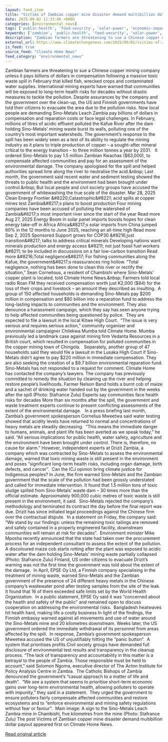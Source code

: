 ```yaml
---
layout: feed_item
title: "Victims of Zambian copper mine disaster demand multibillion dollar payout"
date: 2025-09-02 11:33:06 +0000
categories: [environmental_news]
tags: ['public-health', 'food-security', 'solar-power', 'economic-impacts', 'climate-health', 'urgent', 'agriculture', 'year-2025', 'heatwave', 'fossil-fuels']
keywords: ['zambian', 'public-health', 'food-security', 'solar-power', 'economic-impacts', 'climate-health', 'victims', 'copper']
description: "Zambian farmers are threatening to sue a Chinese copper mining company unless it pays billions of dollars in compensation following a massive toxic waste spi..."
external_url: https://www.climatechangenews.com/2025/09/02/victims-of-zambian-copper-mine-disaster-demand-multibillion-dollar-payout/
is_feed: true
source_feed: "Climate Home News"
feed_category: "environmental_news"
---
```


Zambian farmers are threatening to sue a Chinese copper mining company unless it pays billions of dollars in compensation following a massive toxic waste spill in February that killed fish, wrecked crops and contaminated water supplies. International mining experts have warned that communities will be exposed to long-term health risks for decades without drastic measures to tackle the pollution. Despite assurances by the company and the government over the clean-up, the US and Finnish governments have told their citizens to evacuate the area due to the pollution risks. Now local people are demanding Sino-Metals Leach Zambia pay billions of dollars in compensation and reparation costs or face legal challenges. In February, millions of litres of acidic effluent polluted the Kafue River after the dam holding Sino-Metals&#8217; mining waste burst its walls, polluting one of the country’s most important watersheds. The government’s response to the spill has been widely seen as a test of its ability to regulate the mining industry as it plans to triple production of copper – a sought-after mineral critical to the energy transition – to three million tonnes a year by 2031.&nbsp;&nbsp; It ordered Sino-Metals to pay 1.5 million Zambian Kwachas ($63,000), to compensate affected communities and pay for an assessment of the environmental damage. The company apologised for the spill and helped authorities spread lime along the river to neutralise the acid.&nbsp; Last month, the government said recent water and sediment testing showed the threats to public health and the environment had been brought under control.&nbsp; But local people and civil society groups have accused the government of whitewashing the true scale of the disaster. Mar 28, 2025 Clean Energy Frontier &#8220;Catastrophic&#8221; acid spills at copper mines test Zambia&#8217;s plans to boost production Four mining companies have been accused of polluting the watershed of Zambia&#8217;s most important river since the start of the year Read more Aug 27, 2025 Energy Boom in solar panel imports boosts hopes for clean energy take-off in Africa Africa&#8217;s solar imports from China jumped 60% in the 12 months to June 2025, reaching an all-time high Read more Sep 2, 2025 Sponsored Support grows for COP30 &#8216;just transition&#8217; talks to address critical minerals Developing nations want minerals production and energy access &#8211; not just fossil fuel workers &#8211; to be included in discussions on a fair low-carbon transition Read more &#8216;Total negligence&#8217; For fishing communities along the Kafue, the government&#8217;s reassurances ring hollow. “Total negligence, nothing has been done to clean this river or rectify the situation,” Sean Cornelious, a resident of Chambishi where Sino-Metals’ copper plant is located, told Climate Home News.&nbsp; Farmers told local radio Roan FM they received compensation worth just K2,000 ($84) for the loss of their crops and livestock &#8211; an amount they described as insulting.&nbsp; A group of 150 affected households is demanding Sino-Metals pay $200 million in compensation and $80 billion into a reparation fund to address the long-lasting impacts to communities and the environment. They also denounce a harassment campaign, which they say has seen anyone trying to help affected communities being questioned by police.&nbsp; They are expected to file a lawsuit in the local Kitwe High Court.&nbsp; “The issue is very serious and requires serious action,” community organiser and environmental campaigner Chilekwa Mumba told Climate Home. Mumba previously led a landmark case against mining firm Vedanta Resources in a British court, which resulted in compensation for polluted communities in the copper mining town of Chingola.&nbsp;&nbsp; Separately, another group of 47 households said they would file a lawsuit in the Lusaka High Court if Sino-Metals didn’t agree to pay $220 million in immediate compensation. They are also seeking the creation of a $9.7 billion environmental reparation fund. Sino-Metals has not responded to a request for comment.&nbsp;Climate Home has contacted the company&#8217;s lawyers. The company has previously committed to remedy the situation by cleaning up the river and helping restore people’s livelihoods. Farmer Nelson Band holds a burnt cob of maize and a sachet of drinking water handed out by the government in the weeks after the spill (Photo: Stafrance Zulu) Experts say communities face health risks for decades More than six months after the spill, the government and waste treatment experts continue to present conflicting assessments of the extent of the environmental damage.&nbsp;&nbsp; In a press briefing last month, Zambia&#8217;s government spokesperson Cornelius Mweetwa said water testing showed that acidity levels have returned to normal and concentrations of heavy metals are steadily decreasing.&nbsp; “This means the immediate danger to humans, animals, and plant life has been averted as we speak today,” he said.&nbsp;&#8220;All serious implications for public health, water safety, agriculture and the environment have been brought under control. There is, therefore, no cause for alarm.&#8221; However, independent experts at Drizit Zambia, a company which was contracted by Sino-Metals to assess the environmental damage, warned that toxic mining waste is still present in the environment and poses “significant long-term health risks, including organ damage, birth defects, and cancer”.&nbsp; Can the ICJ opinion bring climate justice for Indigenous peoples? In June, the firm warned Sino-Metals and the Zambian government that the scale of the pollution had been grossly understated and called for immediate intervention. It found that 1.5 million tons of toxic sludge spilled from Sino-Metals’ waste dam &#8211; 30 times more than the official estimate. Approximately 900,000 cubic metres of toxic waste is still present in the environment, it said.&nbsp; Sino-Metals rejected the company’s methodology and terminated its contract the day before the final report was due. Drizit has since initiated legal proceedings against the Chinese firm over the contractual dispute.&nbsp; In a statement on Friday, the company said: “We stand by our findings: unless the remaining toxic tailings are removed and safely contained in a properly engineered facility, downstream communities will remain at risk for decades”.&nbsp; Environment minister Mike Mposha recently announced that the state had taken over the procurement process for an independent consultant to assess the extent of the pollution. A discoloured maize cob starts rotting after the plant was exposed to acidic water after the dam holding Sino-Metals&#8217; mining waste partially collapsed (Photo: Stafrance Zulu) Finland, US order citizens to evacuate Drizit’s warning was not the first time the government was told about the extent of the damage.&nbsp; In April, EPSE Oy Ltd, a Finnish company specialising in the treatment of mining waste, warned Sino-Metals and the Zambian government of the presence of 24 different heavy metals in the Chinese company’s wastewater pond after testing samples from the site of the leak.&nbsp; It found that 16 of them exceeded safe limits set by the World Health Organization.&nbsp; In a public statement, EPSE Oy said it was “concerned about the health and safety of the public” and remained open to discuss cooperation on addressing the environmental risks.&nbsp; Bangladesh heatwaves hit health hard, making life a costly business In light of the findings, the Finnish embassy warned against all movements and use of water around the Sino-Metals mine and 20 kilometres downstream. Weeks later, the US government ordered the immediate withdrawal of its personnel from areas affected by the spill.&nbsp; In response, Zambia&#8217;s government spokesperson Mweetwa accused the US of unjustifiably hitting the “panic button”.&nbsp; A system that prioritises profits Civil society groups have demanded full disclosure of environmental test results and transparency in the cleanup process. “The lack of transparency and accountability in this matter is a betrayal to the people of Zambia. Those responsible must be held to account,” said Solomon Ngoma, executive director of The Acton Institute for Policy Analysis Centre in Zambia.&nbsp; The Catholic Bishops of Zambia denounced the government’s “casual approach to a matter of life and death”.&nbsp; “We see a system that seems to prioritise short-term economic gains over long-term environmental health, allowing polluters to operate with impunity,” they said in a statement.&nbsp; They urged the government to ensure polluters fairly compensate affected communities and restore ecosystems and to “enforce environmental and mining safety regulations without fear or favour”.&nbsp; Main image: A sign to the Sino-Metals Leach Zambia mine in Chambishi, five kilometres from the mine (Photo: Stafrance Zulu) The post Victims of Zambian copper mine disaster demand multibillion dollar payout appeared first on Climate Home News.

[Read original article](https://www.climatechangenews.com/2025/09/02/victims-of-zambian-copper-mine-disaster-demand-multibillion-dollar-payout/)
